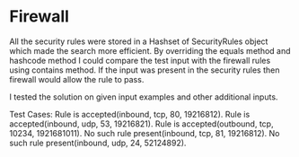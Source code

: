 # Firewall

All the security rules were stored in a Hashset of SecurityRules object which made the search more efficient.
By overriding the equals method and hashcode method I could compare the test input with the firewall rules using contains method.
If the input was present in the security rules then firewall would allow the rule to pass.

I tested the solution on given input examples and other additional inputs.


Test Cases:
Rule is accepted(inbound, tcp, 80, 19216812).
Rule is accepted(inbound, udp, 53, 19216821).
Rule is accepted(outbound, tcp, 10234, 1921681011).
No such rule present(inbound, tcp, 81, 19216812).
No such rule present(inbound, udp, 24, 52124892).
